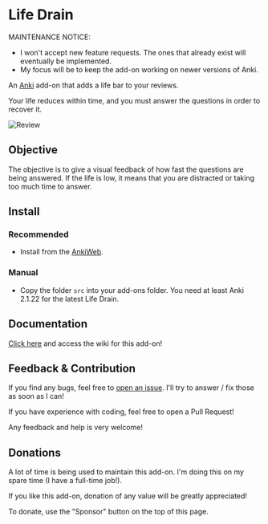 # Life Drain

MAINTENANCE NOTICE:

- I won't accept new feature requests. The ones that already exist will eventually be implemented.
- My focus will be to keep the add-on working on newer versions of Anki.

An [Anki](https://apps.ankiweb.net/) add-on that adds a life bar to your reviews.

Your life reduces within time, and you must answer the questions in order to recover it.

![Review](images/review_screen.png)

## Objective

The objective is to give a visual feedback of how fast the questions are being answered.
If the life is low, it means that you are distracted or taking too much time to answer.

## Install
### Recommended

- Install from the [AnkiWeb](https://ankiweb.net/shared/info/715575551).

### Manual

- Copy the folder `src` into your add-ons folder. You need at least Anki 2.1.22 for the latest Life Drain.

## Documentation

[Click here](https://github.com/Yutsuten/anki-lifedrain/wiki) and access the wiki for this add-on!

## Feedback & Contribution

If you find any bugs, feel free to [open an issue](https://github.com/Yutsuten/anki-lifedrain/issues). I'll try to answer / fix those as soon as I can!

If you have experience with coding, feel free to open a Pull Request!

Any feedback and help is very welcome!

## Donations

A lot of time is being used to maintain this add-on.
I'm doing this on my spare time (I have a full-time job!).

If you like this add-on, donation of any value will be greatly appreciated!

To donate, use the "Sponsor" button on the top of this page.
